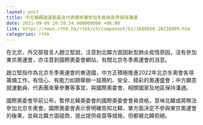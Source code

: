 ```yaml
---
layout: post
title: 中方稱願就運動員及代表團來華參加冬奧與各界保持溝通
date: 2021-09-09 20:59:54.000000000 +08:00
link: https://news.rthk.hk/rthk/ch/component/k2/1609856-20210909.htm
categories: rthk
---
```


在北京，外交部發言人趙立堅說，注意到北韓方面因新型肺炎疫情原因，沒有參加東京奧運會，亦注意到國際奧委會網站，有關北京冬季奧運會的消息。

趙立堅指作為北京冬季奧運會的東道國，中方正積極推進2022年北京冬奧會各項籌備工作，有信心、有能力如期舉辦一屆簡約、安全、精彩的奧運盛會；中方願意就運動員、代表團來華參賽等事宜，與國際奧委會、相關國家及地區保持溝通。

國際奧委會早前公布，暫停北韓奧委會的國際奧委會會員資格，意味北韓或將無法參加北京冬奧會。國際奧委會表示曾明確告知北韓，單方面決定不參與東京奧運會的後果，並與北韓方面磋商，提出提供疫苗等措施，但都被北韓拒絕。
